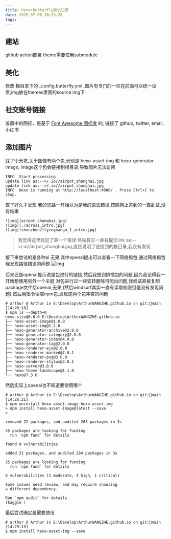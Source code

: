 ```yaml
---
title: Hexo+Butterfly踩坑记录
date: 2025-07-08 10:29:28
tags:
---
```

## 建站

github action部署 theme需要使用submodule

## 美化

修改 根目录下的 _config.butterfly.yml ,图片有专门的一栏在前面可以统一设置,img放在themes里面的source img下

## 社交账号链接

设置中的图标，是基于 [Font Awesome 图标库]() 的, 链接了 github, twitter, email, 小红书

## 添加图片

踩了个天坑,关于图像有两个包,分别是 hexo-asset-img 和 hexo-generator-image, image这个包会链接到根目录,导致图片无法访问

```
INFO  Start processing
update link as:-->/.io//airpot_shanghai.jpg
update link as:-->/.io//airpot_shanghai.jpg
INFO  Hexo is running at http://localhost:4000/ . Press Ctrl+C to stop.
```

查了好久才发现
我的思路一开始以为是我的语法错误,按照网上差到的一直乱试,没有结果
```
![img](airpot_shanghai.jpg)
![img](./across_intro.jpg)
![img](shenzhen/flyingmango_1_intro.jpg)
```
> 我觉得这里我犯了第一个错误 终端其实一直有提示link as:-->/.io//airpot_shanghai.jpg,直接说明了链接到的根目录,我没有发现

接下来尝试的是各种ai 无果,其中openai提出可以查看一下网络抓包,通过网络抓包我发现路径错误的问题
![img](image_error1.png)

后来还是openai提示说是包进行的链接,然后我想到排插包的问题,因为我记得我一开始想使用另外一个主题 对包进行过一些安转删除可能出问题,我尝试直接复制package文件给openai,无果,(然后windsurf其实一直有读取权限但是没有发现问题),然后用指令读取npm包,发现这两个包冲突的问题

```
# arthur @ Arthur in E:\Develop\ArthurWANGZHE.github.io on git:main [14:26:18]
$ npm ls --depth=0
hexo-site@0.0.0 E:\Develop\ArthurWANGZHE.github.io
├── hexo-asset-image@1.0.0
├── hexo-asset-img@1.2.0
├── hexo-generator-archive@2.0.0
├── hexo-generator-category@2.0.0
├── hexo-generator-index@4.0.0
├── hexo-generator-tag@2.0.0
├── hexo-renderer-ejs@2.0.0
├── hexo-renderer-marked@7.0.1
├── hexo-renderer-pug@3.0.0
├── hexo-renderer-stylus@3.0.1
├── hexo-server@3.0.0
├── hexo-theme-landscape@1.1.0
└── hexo@7.3.0
```

然后实际上openai也不知道要使用哪个
```
# arthur @ Arthur in E:\Develop\ArthurWANGZHE.github.io on git:main [14:26:21]
$ npm uninstall hexo-asset-image hexo-asset-img
> npm install hexo-asset-image@latest --save
> 

removed 22 packages, and audited 263 packages in 3s

35 packages are looking for funding
  run `npm fund` for details

found 0 vulnerabilities

added 21 packages, and audited 284 packages in 3s

35 packages are looking for funding
  run `npm fund` for details

6 vulnerabilities (1 moderate, 4 high, 1 critical)

Some issues need review, and may require choosing
a different dependency.

Run `npm audit` for details.
(kaggle )
```
最后尝试确定是需要使用

```
# arthur @ Arthur in E:\Develop\ArthurWANGZHE.github.io on git:main [14:29:13]
$ npm install hexo-asset-img --save
```